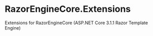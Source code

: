 # RazorEngineCore.Extensions
Extensions for RazorEngineCore (ASP.NET Core 3.1.1 Razor Template Engine)
